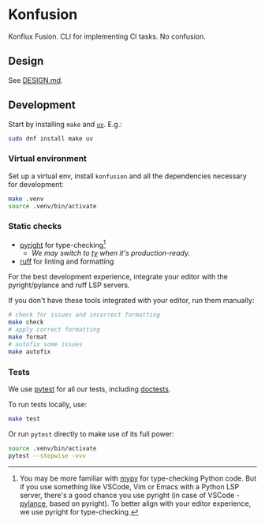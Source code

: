 # Konfusion

Konflux Fusion. CLI for implementing CI tasks. No confusion.

## Design

See [DESIGN.md](DESIGN.md).

## Development

Start by installing `make` and [`uv`][uv]. E.g.:

```bash
sudo dnf install make uv
```

### Virtual environment

Set up a virtual env, install `konfusion` and all the dependencies necessary
for development:

```bash
make .venv
source .venv/bin/activate
```

### Static checks

* [pyright] for type-checking[^why-pyright]
  * _We may switch to [ty] when it's production-ready._
* [ruff] for linting and formatting

For the best development experience, integrate your editor with the pyright/pylance
and ruff LSP servers.

If you don't have these tools integrated with your editor, run them manually:

```bash
# check for issues and incorrect formatting
make check
# apply correct formatting
make format
# autofix some issues
make autofix
```

[^why-pyright]: You may be more familiar with [mypy] for type-checking Python code.
  But if you use something like VSCode, Vim or Emacs with a Python LSP server, there's
  a good chance you use pyright (in case of VSCode - [pylance], based on pyright).
  To better align with your editor experience, we use pyright for type-checking.

### Tests

We use [pytest] for all our tests, including [doctests][pytest-doctest].

To run tests locally, use:

```bash
make test
```

Or run `pytest` directly to make use of its full power:

```bash
source .venv/bin/activate
pytest --stepwise -vvv
```

[uv]: https://docs.astral.sh/uv/
[ty]: https://github.com/astral-sh/ty
[ruff]: https://docs.astral.sh/ruff/
[mypy]: https://mypy.readthedocs.io/en/stable/
[pylance]: https://marketplace.visualstudio.com/items?itemName=ms-python.vscode-pylance
[pyright]: https://microsoft.github.io/pyright/#/
[pytest]: https://docs.pytest.org/en/stable/
[pytest-doctest]: https://docs.pytest.org/en/stable/how-to/doctest.html
